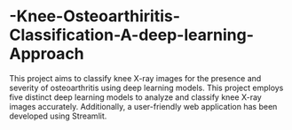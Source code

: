 # -Knee-Osteoarthiritis-Classification-A-deep-learning-Approach
This project aims to classify knee X-ray images for the presence and severity of osteoarthritis using deep learning models. This project employs five distinct deep learning models to analyze and classify knee X-ray images accurately. Additionally, a user-friendly web application has been developed using Streamlit.
